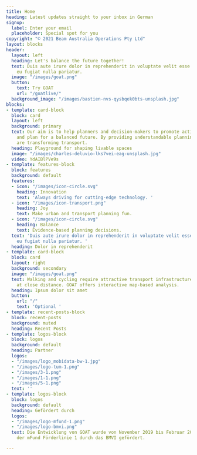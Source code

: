 ```yaml
---
title: Home
heading: Latest updates straight to your inbox in German
signup:
  label: Enter your email
  placeholder: Special spot for you
copyright: "© 2021 Beam Australia Operations Pty Ltd"
layout: blocks
header:
  layout: left
  heading: Let's balance the future together!
  text: Duis aute irure dolor in reprehenderit in voluptate velit esse cillum dolore
    eu fugiat nulla pariatur.
  image: "/images/goat.png"
  button:
    text: Try GOAT
    url: "/goatlive/"
  background_image: "/images/bastien-nvs-qysbqek0bts-unsplash.jpg"
blocks:
- template: card-block
  block: card
  layout: left
  background: primary
  text: Our aim is to help planners and decision-makers to promote active mobility
    and plan for a balanced future. By providing understandable planning tools, we
    are transforming transport.
  heading: Playground for shaping livable spaces
  image: "/images/charles-deluvio-lks7vei-eag-unsplash.jpg"
  video: YdAIBlPVe9s
- template: features-block
  block: features
  background: default
  features:
  - icon: "/images/icon-circle.svg"
    heading: Innovation
    text: 'Always driving for cutting-edge technology. '
  - icon: "/images/icon-transport.png"
    heading: Joy
    text: Make urban and transport planning fun.
  - icon: "/images/icon-circle.svg"
    heading: Balance
    text: Evidence-based planning decisions.
  text: 'Duis aute irure dolor in reprehenderit in voluptate velit esse cillum dolore
    eu fugiat nulla pariatur. '
  heading: Dolor in reprehenderit
- template: card-block
  block: card
  layout: right
  background: secondary
  image: "/images/goat.png"
  text: Walking and cycling require attractive transport infrastructure and destinations
    at close distance. GOAT offers interactive map-based analysis.
  heading: Ipsum dolor sit amet
  button:
    url: "/"
    text: 'Optional '
- template: recent-posts-block
  block: recent-posts
  background: muted
  heading: Recent Posts
- template: logos-block
  block: logos
  background: default
  heading: Partner
  logos:
  - "/images/logo_mobidata-bw-1.jpg"
  - "/images/logo-tum-1.png"
  - "/images/3-1.png"
  - "/images/1-1.png"
  - "/images/5-1.png"
  text: ''
- template: logos-block
  block: logos
  background: default
  heading: Gefördert durch
  logos:
  - "/images/logo-mfund-1.png"
  - "/images/logo-bmvi.png"
  text: Die Entwicklung von GOAT wurde von November 2019 bis Februar 2021 im Rahmen
    der mFund Förderlinie 1 durch das BMVI gefördert.

---
```

